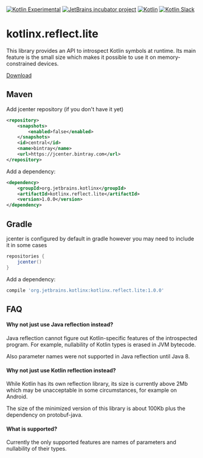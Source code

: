 [![Kotlin Experimental](https://kotl.in/badges/experimental.svg)](https://kotlinlang.org/docs/components-stability.html)
[![JetBrains incubator project](https://jb.gg/badges/incubator.svg)](https://confluence.jetbrains.com/display/ALL/JetBrains+on+GitHub)
[![Kotlin](https://img.shields.io/badge/kotlin-1.0.0-blue.svg)](https://kotlinlang.org) 
[![Kotlin Slack](https://img.shields.io/badge/chat-kotlin%20slack-orange.svg)](https://kotlinslackin.herokuapp.com)


# kotlinx.reflect.lite

This library provides an API to introspect Kotlin symbols at runtime. Its main feature is the small size which makes it possible to use it on memory-constrained devices.

[Download](https://bintray.com/kotlin/kotlinx.reflect.lite/kotlinx.reflect.lite/_latestVersion)

## Maven

Add jcenter repository (if you don't have it yet)

```xml
<repository>
    <snapshots>
        <enabled>false</enabled>
    </snapshots>
    <id>central</id>
    <name>bintray</name>
    <url>https://jcenter.bintray.com</url>
</repository>
```

Add a dependency:

```xml
<dependency>
    <groupId>org.jetbrains.kotlinx</groupId>
    <artifactId>kotlinx.reflect.lite</artifactId>
    <version>1.0.0</version>
</dependency>
```

## Gradle

jcenter is configured by default in gradle however you may need to include it in some cases

```groovy
repositories {
    jcenter()
}
```

Add a dependency:

```groovy
compile 'org.jetbrains.kotlinx:kotlinx.reflect.lite:1.0.0'
```

## FAQ

#### Why not just use Java reflection instead?

Java reflection cannot figure out Kotlin-specific features of the introspected program. For example, nullability of Kotlin types is erased in JVM bytecode.

Also parameter names were not supported in Java reflection until Java 8.

#### Why not just use Kotlin reflection instead?

While Kotlin has its own reflection library, its size is currently above 2Mb which may be unacceptable in some circumstances, for example on Android.

The size of the minimized version of this library is about 100Kb plus the dependency on protobuf-java.

#### What is supported?

Currently the only supported features are names of parameters and nullability of their types.
